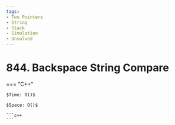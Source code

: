 ```yaml
---
tags:
- Two Pointers
- String
- Stack
- Simulation
- Unsolved
---
```



# 844. Backspace String Compare

=== "C++"

    $Time: O()$

    $Space: O()$

    ```c++
    ```
